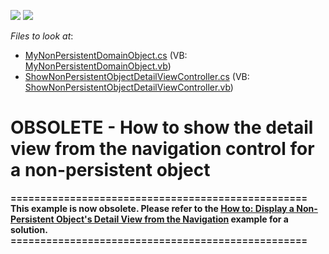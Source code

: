<!-- default badges list -->
[![](https://img.shields.io/badge/Open_in_DevExpress_Support_Center-FF7200?style=flat-square&logo=DevExpress&logoColor=white)](https://supportcenter.devexpress.com/ticket/details/E556)
[![](https://img.shields.io/badge/📖_How_to_use_DevExpress_Examples-e9f6fc?style=flat-square)](https://docs.devexpress.com/GeneralInformation/403183)
<!-- default badges end -->
<!-- default file list -->
*Files to look at*:

* [MyNonPersistentDomainObject.cs](./CS/WinWebSolution.Module/MyNonPersistentDomainObject.cs) (VB: [MyNonPersistentDomainObject.vb](./VB/WinWebSolution.Module/MyNonPersistentDomainObject.vb))
* [ShowNonPersistentObjectDetailViewController.cs](./CS/WinWebSolution.Module/ShowNonPersistentObjectDetailViewController.cs) (VB: [ShowNonPersistentObjectDetailViewController.vb](./VB/WinWebSolution.Module/ShowNonPersistentObjectDetailViewController.vb))
<!-- default file list end -->
# OBSOLETE - How to show the detail view from the navigation control for a non-persistent object


<p><strong>==================================================<br />
This example is now obsolete. Please refer to the </strong><a href="http://documentation.devexpress.com/#Xaf/CustomDocument3471"><strong><u>How to: Display a Non-Persistent Object's Detail View from the Navigation</u></strong></a><strong> example for a solution.<br />
==================================================</strong></p>

<br/>



